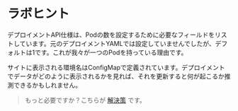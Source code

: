 # ラボヒント

デプロイメントAPI仕様は、Podの数を設定するために必要なフィールドをリストしています。元のデプロイメントYAMLでは設定していませんでしたが、デフォルトは1です。これが我々が一つのPodを持っている理由です。

サイトに表示される環境名はConfigMapで定義されています。デプロイメントでデータがどのように表示されるかを見れば、それを更新すると何が起こるか推測できるかもしれません。

> もっと必要ですか？こちらが [解決策](solution_jp.md) です。
